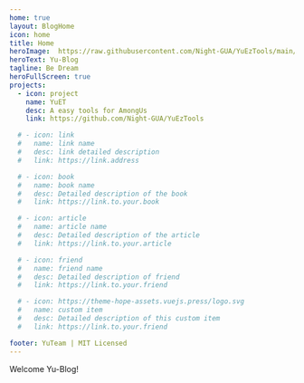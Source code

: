 ```yaml
---
home: true
layout: BlogHome
icon: home
title: Home
heroImage:  https://raw.githubusercontent.com/Night-GUA/YuEzTools/main/YuEzTools/Resources/Yu-Logo-tm.png
heroText: Yu-Blog
tagline: Be Dream
heroFullScreen: true
projects:
  - icon: project
    name: YuET
    desc: A easy tools for AmongUs
    link: https://github.com/Night-GUA/YuEzTools

  # - icon: link
  #   name: link name
  #   desc: link detailed description
  #   link: https://link.address

  # - icon: book
  #   name: book name
  #   desc: Detailed description of the book
  #   link: https://link.to.your.book

  # - icon: article
  #   name: article name
  #   desc: Detailed description of the article
  #   link: https://link.to.your.article

  # - icon: friend
  #   name: friend name
  #   desc: Detailed description of friend
  #   link: https://link.to.your.friend

  # - icon: https://theme-hope-assets.vuejs.press/logo.svg
  #   name: custom item
  #   desc: Detailed description of this custom item
  #   link: https://link.to.your.friend

footer: YuTeam | MIT Licensed
---
```


<!-- This is a blog home page demo.

To use this layout, you should set both `layout: BlogHome` and `home: true` in the page front matter.

For related configuration docs, please see [blog homepage](https://theme-hope.vuejs.press/guide/blog/home.html). -->

Welcome Yu-Blog!

